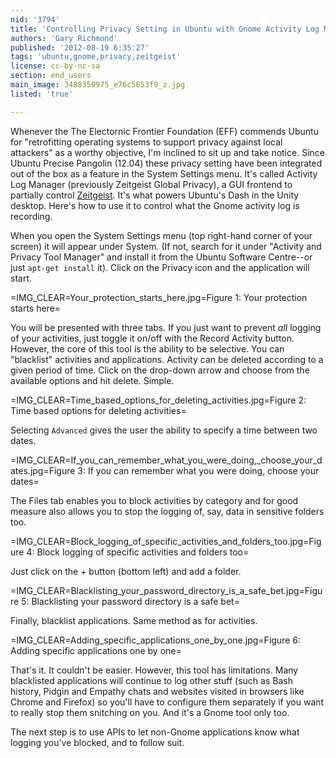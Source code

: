 ```yaml
---
nid: '3794'
title: 'Controlling Privacy Setting in Ubuntu with Gnome Activity Log Manager'
authors: 'Gary Richmond'
published: '2012-08-19 6:35:27'
tags: 'ubuntu,gnome,privacy,zeitgeist'
license: cc-by-nc-sa
section: end_users
main_image: 3488350975_e76c5653f9_z.jpg
listed: 'true'

---
```

Whenever the The Electornic Frontier Foundation (EFF) commends Ubuntu for "retrofitting operating systems to support privacy against local attackers" as a worthy objective, I'm inclined to sit up and take notice. Since Ubuntu Precise Pangolin (12.04) these privacy setting have been integrated out of the box as a feature in the System Settings menu. It's called Activity Log Manager (previously Zeitgeist Global Privacy), a GUI frontend to partially control [Zeitgeist](http://zeitgeist-project.com/). It's what powers Ubuntu's Dash in the Unity desktop. Here's how to use it to control what the Gnome activity log is recording.

<!--break-->

When you open the System Settings menu (top right-hand corner of your screen) it will appear under System. (If not, search for it under "Activity and Privacy Tool Manager" and install it from the Ubuntu Software Centre--or just `apt-get install` it). Click on the Privacy icon and the application will start.

=IMG_CLEAR=Your_protection_starts_here.jpg=Figure 1: Your protection starts here=

You will be presented with three tabs. If you just want to prevent _all_ logging of your activities, just toggle it on/off with the Record Activity button. However, the core of this tool is the ability to be selective. You can "blacklist" activities and applications. Activity can be deleted according to a given period of time. Click on the drop-down arrow and choose from the available options and hit delete. Simple.

=IMG_CLEAR=Time_based_options_for_deleting_activities.jpg=Figure 2: Time based options for deleting activities=

Selecting `Advanced` gives the user the ability to specify a time between two dates.

=IMG_CLEAR=If_you_can_remember_what_you_were_doing,_choose_your_dates.jpg=Figure 3: If you can remember what you were doing, choose your dates=

The Files tab enables you to block activities by category and for good measure also allows you to stop the logging of, say, data in sensitive folders too.

=IMG_CLEAR=Block_logging_of_specific_activities_and_folders_too.jpg=Figure 4: Block logging of specific activities and folders too=  

Just click on the + button (bottom left) and add a folder. 

=IMG_CLEAR=Blacklisting_your_password_directory_is_a_safe_bet.jpg=Figure 5: Blacklisting your password directory is a safe bet=

Finally, blacklist applications. Same method as for activities. 

=IMG_CLEAR=Adding_specific_applications_one_by_one.jpg=Figure 6: Adding specific applications one by one=

That's it. It couldn't be easier. However, this tool has limitations. Many blacklisted applications will continue to log other stuff (such as Bash history, Pidgin and Empathy chats and websites visited in browsers like Chrome and Firefox) so you'll have to configure them separately if you want to really stop them snitching on you. And it's a Gnome tool only too.

The next step is to use APIs to let non-Gnome applications know what logging you've blocked, and to follow suit.




